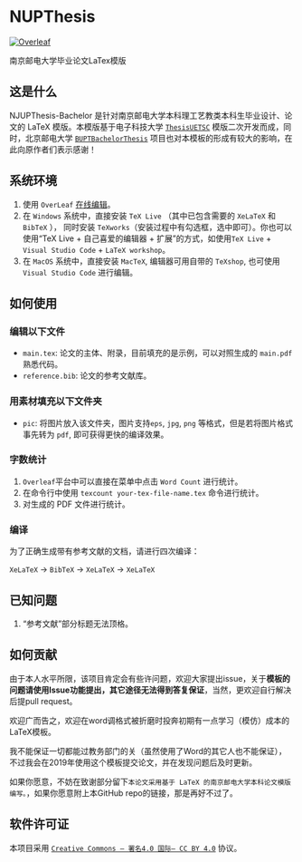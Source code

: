 # NUPThesis

[![Overleaf](https://img.shields.io/badge/Overleaf-NJUPT-blue.svg?style=flat-square)](https://www.overleaf.com/latex/templates/njupt-thesis-template/phdhtstygbyb)

南京邮电大学毕业论文LaTex模版

## 这是什么

NJUPThesis-Bachelor 是针对南京邮电大学本科理工艺教类本科生毕业设计、论文的 LaTeX 模版。本模版基于电子科技大学 [`ThesisUETSC`](https://github.com/wanygen/ThesisUESTC) 模版二次开发而成，同时，北京邮电大学 [`BUPTBachelorThesis`](https://github.com/sqyx008/BUPTBachelorThesis) 项目也对本模板的形成有较大的影响，在此向原作者们表示感谢！

## 系统环境

1. 使用 `OverLeaf` [在线编辑](https://www.overleaf.com/latex/templates/njupt-thesis-template/phdhtstygbyb)。
2. 在 `Windows` 系统中，直接安装 `TeX Live` （其中已包含需要的 `XeLaTeX` 和 `BibTeX` ）， 同时安装 `TeXworks`（安装过程中有勾选框，选中即可）。你也可以使用“TeX Live + 自己喜爱的编辑器 + 扩展”的方式，如使用`TeX Live` + `Visual Studio Code` + `LaTeX workshop`。
3. 在 `MacOS` 系统中，直接安装 `MacTeX`, 编辑器可用自带的 `TeXshop`, 也可使用 `Visual Studio Code` 进行编辑。

## 如何使用

### 编辑以下文件

- `main.tex`: 论文的主体、附录，目前填充的是示例，可以对照生成的 `main.pdf` 熟悉代码。
- `reference.bib`: 论文的参考文献库。

### 用素材填充以下文件夹

- `pic`: 将图片放入该文件夹，图片支持`eps`, `jpg`, `png` 等格式，但是若将图片格式事先转为 `pdf`, 即可获得更快的编译效果。

### 字数统计

1. `Overleaf`平台中可以直接在菜单中点击 `Word Count` 进行统计。
2. 在命令行中使用 `texcount your-tex-file-name.tex` 命令进行统计。
3. 对生成的 PDF 文件进行统计。

### 编译

为了正确生成带有参考文献的文档，请进行四次编译：

`XeLaTeX` -> `BibTeX` -> `XeLaTeX` -> `XeLaTeX`

## 已知问题

1. “参考文献”部分标题无法顶格。

## 如何贡献

由于本人水平所限，该项目肯定会有些许问题，欢迎大家提出issue，关于**模板的问题请使用Issue功能提出，其它途径无法得到答复保证**，当然，更欢迎自行解决后提pull request。

欢迎广而告之，欢迎在word调格式被折磨时投奔初期有一点学习（模仿）成本的LaTeX模板。

我不能保证一切都能过教务部门的关（虽然使用了Word的其它人也不能保证），不过我会在2019年使用这个模板提交论文，并在发现问题后及时更新。

如果你愿意，不妨在致谢部分留下`本论文采用基于 LaTeX 的南京邮电大学本科论文模版编写。`，如果你愿意附上本GitHub repo的链接，那是再好不过了。

## 软件许可证

本项目采用 [`Creative Commons — 署名4.0 国际— CC BY 4.0`](https://creativecommons.org/licenses/by/4.0/deed.zh) 协议。

